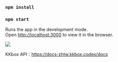 ### `npm install`
### `npm start`

Runs the app in the development mode.<br>
Open [http://localhost:3000](http://localhost:3000) to view it in the browser.


<img src="https://github.com/JungShianWU/React-kkbox/blob/master/index.png"/>

KKbox API：https://docs-zhtw.kkbox.codes/docs
